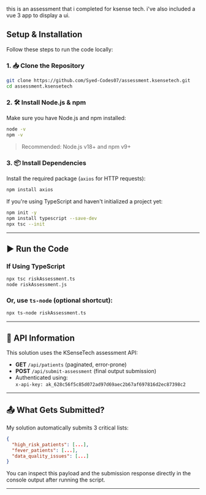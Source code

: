 this is an assessment that i completed for ksense tech. i've also included a vue 3 app to display a ui.

## Setup & Installation

Follow these steps to run the code locally:

### 1. 📥 Clone the Repository

```bash
git clone https://github.com/Syed-Codes07/assessment.ksensetech.git
cd assessment.ksensetech
```

### 2. 🛠 Install Node.js & npm

Make sure you have Node.js and npm installed:

```bash
node -v
npm -v
```

> Recommended: Node.js v18+ and npm v9+

### 3. 📦 Install Dependencies

Install the required package (`axios` for HTTP requests):

```bash
npm install axios
```

If you're using TypeScript and haven't initialized a project yet:

```bash
npm init -y
npm install typescript --save-dev
npx tsc --init
```

---

## ▶️ Run the Code

### If Using TypeScript

```bash
npx tsc riskAssessment.ts
node riskAssessment.js
```

### Or, use `ts-node` (optional shortcut):

```bash
npx ts-node riskAssessment.ts
```

---

## 🔐 API Information

This solution uses the KSenseTech assessment API:

- **GET** `/api/patients` (paginated, error-prone)
- **POST** `/api/submit-assessment` (final output submission)
- Authenticated using:  
  `x-api-key: ak_628c56f5c85d072ad97d69aec2b67af697816d2ec87398c2`

---

## 📤 What Gets Submitted?

My solution automatically submits 3 critical lists:

```json
{
  "high_risk_patients": [...],
  "fever_patients": [...],
  "data_quality_issues": [...]
}
```

You can inspect this payload and the submission response directly in the console output after running the script.

---
